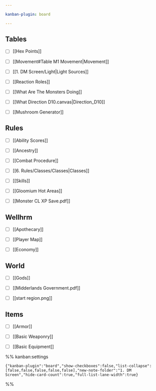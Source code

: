```yaml
---

kanban-plugin: board

---
```


## Tables

- [ ] [[Hex Points]]
- [ ] [[Movement#Table M1 Movement|Movement]]
- [ ] [[1. DM Screen/Light|Light Sources]]
- [ ] [[Reaction Roles]]
- [ ] [[What Are The Monsters Doing]]
- [ ] [[What Direction D10.canvas|Direction_D10]]
- [ ] [[Mushroom Generator]]


## Rules

- [ ] [[Ability Scores]]
- [ ] [[Ancestry]]
- [ ] [[Combat Procedure]]
- [ ] [[6. Rules/Classes/Classes|Classes]]
- [ ] [[Skills]]
- [ ] [[Gloomium Hot Areas]]
- [ ] [[Monster CL XP Save.pdf]]


## Wellhrm

- [ ] [[Apothecary]]
- [ ] [[Player Map]]
- [ ] [[Economy]]


## World

- [ ] [[Gods]]
- [ ] [[Midderlands Government.pdf]]
- [ ] [[start region.png]]


## Items

- [ ] [[Armor]]
- [ ] [[Basic Weaponry]]
- [ ] [[Basic Equipment]]




%% kanban:settings
```
{"kanban-plugin":"board","show-checkboxes":false,"list-collapse":[false,false,false,false,false],"new-note-folder":"1. DM Screen","hide-card-count":true,"full-list-lane-width":true}
```
%%